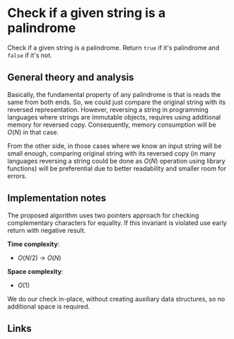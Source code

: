 # Check if a given string is a palindrome

Check if a given string is a palindrome. Return `true` if it's palindrome and `false` if it's not.

## General theory and analysis

Basically, the fundamental property of any palindrome is that is reads the same from both ends. So, we could just compare the original string with its reversed representation. However, reversing a string in programming languages where strings are immutable objects, requires using additional memory for reversed copy. Consequently, memory consumption will be $O(N)$ in that case.

From the other side, in those cases where we know an input string will be small enough, comparing original string with its reversed copy (in many languages reversing a string could be done as $O(N)$ operation using library functions) will be preferential due to better readability and smaller room for errors.

## Implementation notes

The proposed algorithm uses two pointers approach for checking complementary characters for equality.
If this invariant is violated use early return with negative result.

**Time complexity**:
- $O(N/2)$ -> $O(N)$

**Space complexity**:
- $O(1)$

We do our check in-place, without creating auxiliary data structures, so no additional space is required.

## Links